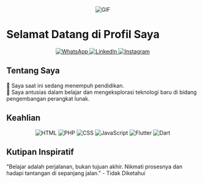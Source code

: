 <div align="center">
  <img src="h[ttps://giphy.com/embed/APExBZ9Aqqy4cDXNoS](https://giphy.com/clips/space-science-astronomy-APExBZ9Aqqy4cDXNoS)" alt="GIF" style="max-width: auto; height: auto;">
</div>

# Selamat Datang di Profil Saya

<div align="center">
  <a href="https://api.whatsapp.com/qr/EM2UNBYDOPMKJ1?autoload=1&app_absent=0">
    <img src="https://img.shields.io/badge/WhatsApp-Chat-green.svg" alt="WhatsApp" />
  </a>
  <a href="https://www.linkedin.com/in/eva-novianti-malamtiga-5682b9247/recent-activity/">
    <img src="https://img.shields.io/badge/LinkedIn-Profile-blue.svg" alt="LinkedIn" />
  </a>
  <a href="https://www.instagram.com/t4put/?igshid=MzNlNGNkZWQ4Mg%3D%3D">
    <img src="https://img.shields.io/badge/Instagram-Follow-red.svg" alt="Instagram" />
  </a>
</div>

## Tentang Saya

🔭 Saya saat ini sedang menempuh pendidikan. <br>
🌱 Saya antusias dalam belajar dan mengeksplorasi teknologi baru di bidang pengembangan perangkat lunak.

## Keahlian

<div align="center">
  <img src="https://img.icons8.com/color/48/000000/html-5--v1.png" alt="HTML" />
  <img src="https://img.icons8.com/color/48/000000/php.png" alt="PHP" />
  <img src="https://img.icons8.com/color/48/000000/css3.png" alt="CSS" />
  <img src="https://img.icons8.com/color/48/000000/javascript--v1.png" alt="JavaScript" />
  <img src="https://img.icons8.com/color/48/000000/flutter.png" alt="Flutter" />
  <img src="https://img.icons8.com/color/48/000000/dart.png" alt="Dart" />
</div>

## Kutipan Inspiratif

"Belajar adalah perjalanan, bukan tujuan akhir. Nikmati prosesnya dan hadapi tantangan di sepanjang jalan." - Tidak Diketahui
